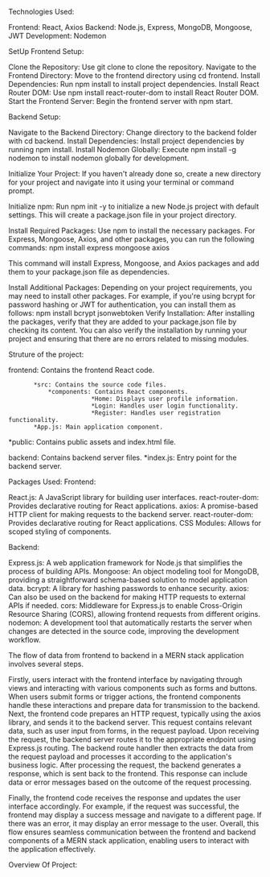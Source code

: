 Technologies Used:

Frontend: React, Axios
Backend: Node.js, Express, MongoDB, Mongoose, JWT
Development: Nodemon

SetUp
Frontend Setup:

Clone the Repository: Use git clone <repository-url> to clone the repository.
Navigate to the Frontend Directory: Move to the frontend directory using cd frontend.
Install Dependencies: Run npm install to install project dependencies.
Install React Router DOM: Use npm install react-router-dom to install React Router DOM.
Start the Frontend Server: Begin the frontend server with npm start.

Backend Setup:

Navigate to the Backend Directory: Change directory to the backend folder with cd backend.
Install Dependencies: Install project dependencies by running npm install.
Install Nodemon Globally: Execute npm install -g nodemon to install nodemon globally for development.

Initialize Your Project: If you haven't already done so, create a new directory for your project and navigate into it using your terminal or command prompt.

Initialize npm: Run npm init -y to initialize a new Node.js project with default settings. This will create a package.json file in your project directory.

Install Required Packages: Use npm to install the necessary packages. For Express, Mongoose, Axios, and other packages, you can run the following commands:
npm install express mongoose axios

This command will install Express, Mongoose, and Axios packages and add them to your package.json file as dependencies.

Install Additional Packages: Depending on your project requirements, you may need to install other packages. For example, if you're using bcrypt for password hashing or JWT for authentication, you can install them as follows:
npm install bcrypt jsonwebtoken
Verify Installation: After installing the packages, verify that they are added to your package.json file by checking its content. You can also verify the installation by running your project and ensuring that there are no errors related to missing modules.

Struture of the project:

frontend: Contains the frontend React code.

           *src: Contains the source code files.
               *components: Contains React components.
                           *Home: Displays user profile information.
                           *Login: Handles user login functionality.
                           *Register: Handles user registration functionality.
           *App.js: Main application component.
*public: Contains public assets and index.html file.

backend: Contains backend server files.
         *index.js: Entry point for the backend server.

Packages Used:
Frontend:

React.js: A JavaScript library for building user interfaces.
react-router-dom: Provides declarative routing for React applications.
axios: A promise-based HTTP client for making requests to the backend server.
react-router-dom: Provides declarative routing for React applications.
CSS Modules: Allows for scoped styling of components.

Backend:

Express.js: A web application framework for Node.js that simplifies the process of building APIs.
Mongoose: An object modeling tool for MongoDB, providing a straightforward schema-based solution to model application data.
bcrypt: A library for hashing passwords to enhance security.
axios: Can also be used on the backend for making HTTP requests to external APIs if needed.
cors: Middleware for Express.js to enable Cross-Origin Resource Sharing (CORS), allowing frontend requests from different origins.
nodemon: A development tool that automatically restarts the server when changes are detected in the source code, improving the development workflow.


The flow of data from frontend to backend in a MERN stack application involves several steps.

Firstly, users interact with the frontend interface by navigating through views and interacting with various components such as forms and buttons. When users submit forms or trigger actions, the frontend components handle these interactions and prepare data for transmission to the backend.
Next, the frontend code prepares an HTTP request, typically using the axios library, and sends it to the backend server. This request contains relevant data, such as user input from forms, in the request payload.
Upon receiving the request, the backend server routes it to the appropriate endpoint using Express.js routing. The backend route handler then extracts the data from the request payload and processes it according to the application's business logic.
After processing the request, the backend generates a response, which is sent back to the frontend. This response can include data or error messages based on the outcome of the request processing.

Finally, the frontend code receives the response and updates the user interface accordingly. For example, if the request was successful, the frontend may display a success message and navigate to a different page. If there was an error, it may display an error message to the user.
Overall, this flow ensures seamless communication between the frontend and backend components of a MERN stack application, enabling users to interact with the application effectively.

Overview Of Project:







